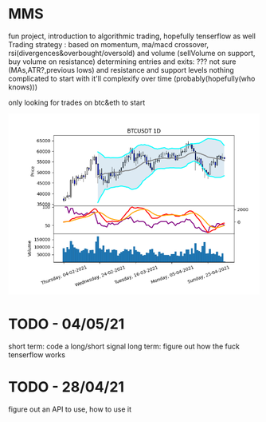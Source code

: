 # MMS
fun project, introduction to algorithmic trading, hopefully tenserflow as well
Trading strategy : based on momentum, ma/macd crossover, rsi(divergences&overbought/oversold) and volume (sellVolume on support, buy volume on resistance)
determining entries and exits: ??? not sure (MAs,ATR?,previous lows) and resistance and support levels
nothing complicated to start with it'll complexify over time (probably(hopefully(who knows)))

only looking for trades on btc&eth to start



![most recent chart](https://github.com/tindll/mms/blob/main/chart.png)





# TODO - 04/05/21
short term: code a long/short signal
long term: figure out how the fuck tenserflow works

# TODO - 28/04/21
figure out an API to use, how to use it

